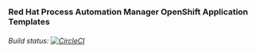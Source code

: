 ### Red Hat Process Automation Manager OpenShift Application Templates

###### Build status: [![CircleCI](https://circleci.com/gh/jboss-container-images/rhpam-7-openshift-image/tree/master.svg?style=svg)](https://circleci.com/gh/jboss-container-images/rhpam-7-openshift-image/tree/master)
